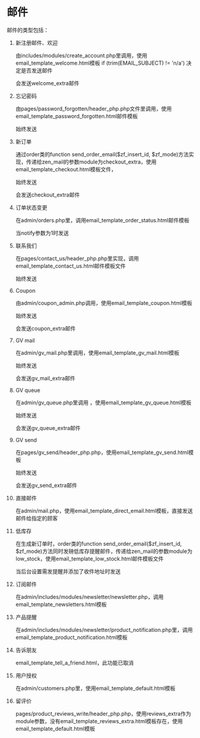 # 邮件

邮件的类型包括：

1. 新注册邮件、欢迎

    由includes/modules/create_account.php里调用，使用email_template_welcome.html模板
    if (trim(EMAIL_SUBJECT) != 'n/a') 决定是否发送邮件

    会发送welcome_extra邮件

2. 忘记密码

    由pages/password_forgotten/header_php.php文件里调用，使用email_template_password_forgotten.html邮件模板

    始终发送

3. 新订单

    通过order类的function send_order_email($zf_insert_id, $zf_mode)方法实现，传递给zen_mail的参数module为checkout_extra，使用email_template_checkout.html模板文件，

    始终发送

    会发送checkout_extra邮件

4. 订单状态变更

    在admin/orders.php里，调用email_template_order_status.html邮件模板
    
    当notify参数为1时发送

5. 联系我们

    在pages/contact_us/header_php.php里实现，调用email_template_contact_us.html邮件模板文件

    始终发送

6. Coupon

    由admin/coupon_admin.php调用，使用email_template_coupon.html模板

    始终发送

    会发送coupon_extra邮件

7. GV mail

    在admin/gv_mail.php里调用，使用email_template_gv_mail.html模板

    始终发送

    会发送gv_mail_extra邮件

8. GV queue

    在admin/gv_queue.php里调用 ，使用email_template_gv_queue.html模板

    始终发送

    会发送gv_queue_extra邮件

9. GV send

    在pages/gv_send/header_php.php，使用email_template_gv_send.html模板

    始终发送

    会发送gv_send_extra邮件

10. 直接邮件

    在admin/mail.php，使用email_template_direct_email.html模板，直接发送邮件给指定的顾客

11. 低库存

    在生成新订单时，order类的function send_order_email($zf_insert_id, $zf_mode)方法同时发磅低库存提醒邮件，传递给zen_mail的参数module为low_stock，使用email_template_low_stock.html邮件模板文件

    当后台设置需发提醒并添加了收件地址时发送

12. 订阅邮件

    在admin/includes/modules/newsletter/newsletter.php，调用 email_template_newsletters.html模板

13. 产品提醒

    在admin/includes/modules/newsletter/product_notification.php里，调用  email_template_product_notification.html模板


14. 告诉朋友

    email_template_tell_a_friend.html，此功能已取消

15. 用户授权

    在admin/customers.php里，使用email_template_default.html模板

16. 留评价

    pages/product_reviews_write/header_php.php，使用reviews_extra作为module参数，没有email_template_reviews_extra.html模板存在，使用email_template_default.html模板
